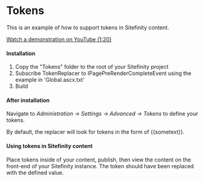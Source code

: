 # Tokens

This is an example of how to support tokens in Sitefinity content.

[Watch a demonstration on YouTube (1:20)](https://youtu.be/FhAAaeQznUM)

#### Installation

1. Copy the "Tokens" folder to the root of your Sitefinity project
2. Subscribe TokenReplacer to IPagePreRenderCompleteEvent using the example in 'Global.ascx.txt'
3. Build

#### After installation

Navigate to _Administration -> Settings -> Advanced -> Tokens_ to define your tokens.

By default, the replacer will look for tokens in the form of {{sometext}}.


#### Using tokens in Sitefinity content

Place tokens inside of your content, publish, then view the content on the front-end of your Sitefinity instance. The token should have been replaced with the defined value.